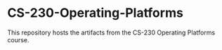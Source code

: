 # CS-230-Operating-Platforms
This repository hosts the artifacts from the CS-230 Operating Platforms course.
